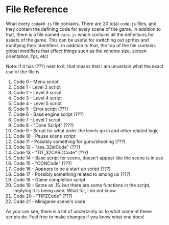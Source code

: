 # File Reference
What every `code##.js` file contains.
There are 20 total `code.js` files, and they contain the defining code for every scene of the game.
In addition to that, there is a file named `data.js` which contains all the definitions for assets of the game.
This can be useful for switching out sprites and motifying their identifiers.
In addition to that, the top of the file contains global modifiers that effect things such as the window size, screen orientation, fps, etc!

Note: if it has (???) next to it, that means that I am uncertain what the exact use of the file is.

1. Code 0 - Menu script
2. Code 1 - Level 2 script
3. Code 2 - Level 3 script
4. Code 3 - Level 4 script
5. Code 4 - Level 5 script
6. Code 5 - Error script (???)
7. Code 6 - Base engine script (???)
8. Code 7 - Level 1 script
9. Code 8 - "Done Script" (???)
10. Code 9 - Script for what order the levels go in and other related logic
11. Code 10 - Pause scene script
12. Code 11 - Possibly something for guns/shooting (???)
13. Code 12 - "ass_32idCode" (???)
14. Code 13 - "TIT_32CARDCode" (???)
15. Code 14 - Base script for scene, doesn't appear like the scene is in use
16. Code 15 - "CONCode" (???)
17. Code 16 - Appears to be a start up script (???)
18. Code 17 - Possibly something related to among us (???)
19. Code 18 - Game completion script
18. Code 19 - Same as .15, but there are some functions in the script, implying it is being used. What for, I do not know
19. Code 20 - "TIPZCode" (???)
20. Code 21 - Minigame scene's code

As you can see, there is a lot of uncertainty as to what some of these scripts do.
Feel free to make changes if you know what one does!
